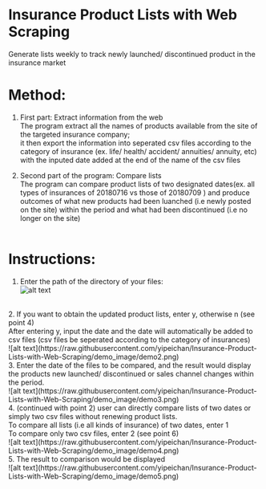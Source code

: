 # Insurance Product Lists with Web Scraping
Generate lists weekly to track newly launched/ discontinued product in the insurance market

# Method:

1. First part: Extract information from the web<br> 
The program extract all the names of products available from the site of the targeted insurance company; <br>
it then export the information into seperated csv files according to the category of insurance (ex. life/ health/ accident/ annuities/ annuity, etc) with the inputed date added at the end of the name of the csv files

2. Second part of the program: Compare lists<br>
The program can compare product lists of two designated dates(ex. all types of insurances of 20180716 vs those of 20180709 ) and produce outcomes of what new products had been luanched (i.e newly posted on the site) within the period and what had been discontinued (i.e no longer on the site)<br><br>

# Instructions: <br>
1. Enter the path of the directory of your files:<br>
![alt text](https://raw.githubusercontent.com/yipeichan/Insurance-Product-Lists-with-Web-Scraping/demo_image/demo1.png)

<br>
2. If you want to obtain the updated product lists, enter y, otherwise n (see point 4) <br>
   After entering y, input the date and the date will automatically be added to csv files (csv files be seperated according to the category of insurances)<br>
![alt text](https://raw.githubusercontent.com/yipeichan/Insurance-Product-Lists-with-Web-Scraping/demo_image/demo2.png)

<br>
3. Enter the date of the files to be compared, and the result would display the products new launched/ discontinued or sales channel changes within the period. <br>
![alt text](https://raw.githubusercontent.com/yipeichan/Insurance-Product-Lists-with-Web-Scraping/demo_image/demo3.png)

<br>
4. (continued with point 2) user can directly compare lists of two dates or simply two csv files without renewing product lists.<br> 
To compare all lists (i.e all kinds of insurance) of two dates, enter 1  <br>
To compare only two csv files, enter 2 (see point 6) <br>
![alt text](https://raw.githubusercontent.com/yipeichan/Insurance-Product-Lists-with-Web-Scraping/demo_image/demo4.png)

<br>
5. The result to comparison would be displayed <br>
![alt text](https://raw.githubusercontent.com/yipeichan/Insurance-Product-Lists-with-Web-Scraping/demo_image/demo5.png)





   

